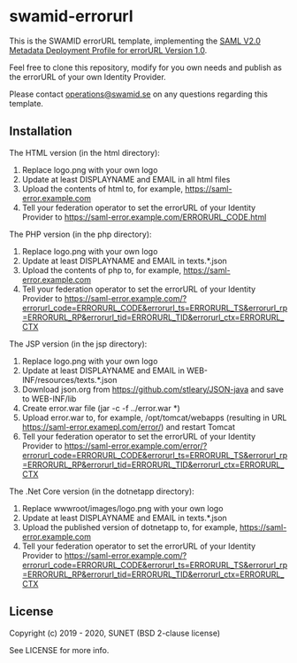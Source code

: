 # swamid-errorurl

This is the SWAMID errorURL template, implementing the [SAML V2.0 Metadata Deployment Profile for errorURL Version 1.0](https://refeds.org/specifications/saml-v2-0-metadata-deployment-profile-for-errorurl-version-1-0).

Feel free to clone this repository, modify for you own needs and publish as the errorURL of your own Identity Provider.

Please contact operations@swamid.se on any questions regarding this template.

## Installation

The HTML version (in the html directory):

1. Replace logo.png with your own logo
1. Update at least DISPLAYNAME and EMAIL in all html files
1. Upload the contents of html to, for example, https://saml-error.example.com
1. Tell your federation operator to set the errorURL of your Identity Provider to https://saml-error.example.com/ERRORURL_CODE.html

The PHP version (in the php directory):

1. Replace logo.png with your own logo
1. Update at least DISPLAYNAME and EMAIL in texts.\*.json
1. Upload the contents of php to, for example, https://saml-error.example.com
1. Tell your federation operator to set the errorURL of your Identity Provider to https://saml-error.example.com/?errorurl_code=ERRORURL_CODE&errorurl_ts=ERRORURL_TS&errorurl_rp=ERRORURL_RP&errorurl_tid=ERRORURL_TID&errorurl_ctx=ERRORURL_CTX

The JSP version (in the jsp directory):

1. Replace logo.png with your own logo
1. Update at least DISPLAYNAME and EMAIL in WEB-INF/resources/texts.\*.json
1. Download json.org from https://github.com/stleary/JSON-java and save to WEB-INF/lib
1. Create error.war file (jar -c -f ../error.war \*)
1. Upload error.war to, for example, /opt/tomcat/webapps (resulting in URL https://saml-error.examepl.com/error/) and restart Tomcat
1. Tell your federation operator to set the errorURL of your Identity Provider to https://saml-error.example.com/error/?errorurl_code=ERRORURL_CODE&errorurl_ts=ERRORURL_TS&errorurl_rp=ERRORURL_RP&errorurl_tid=ERRORURL_TID&errorurl_ctx=ERRORURL_CTX

The .Net Core version (in the dotnetapp directory):

1. Replace wwwroot/images/logo.png with your own logo
1. Update at least DISPLAYNAME and EMAIL in texts.\*.json
1. Upload the published version of dotnetapp to, for example, https://saml-error.example.com
1. Tell your federation operator to set the errorURL of your Identity Provider to https://saml-error.example.com/?errorurl_code=ERRORURL_CODE&errorurl_ts=ERRORURL_TS&errorurl_rp=ERRORURL_RP&errorurl_tid=ERRORURL_TID&errorurl_ctx=ERRORURL_CTX

## License

Copyright (c) 2019 - 2020, SUNET (BSD 2-clause license)

See LICENSE for more info.
